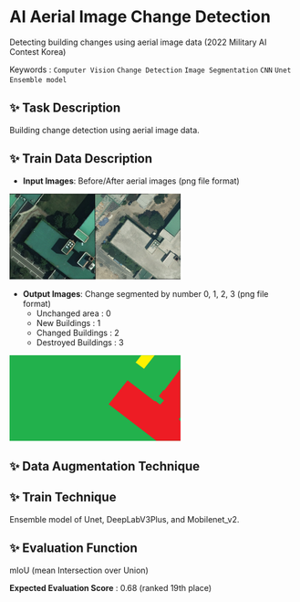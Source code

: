 # AI Aerial Image Change Detection
Detecting building changes using aerial image data (2022 Military AI Contest Korea)

Keywords : `Computer Vision` `Change Detection`  `Image Segmentation` `CNN` `Unet` `Ensemble model` 


## :sparkles: Task Description
Building change detection using aerial image data.


## :sparkles: Train Data Description
- **Input Images**: Before/After aerial images (png file format)
  
<img src="./2015_DMG_1LB_000006.png" alt="Sample Input" width="300" />

- **Output Images**: Change segmented by number 0, 1, 2, 3 (png file format)
  - Unchanged area      : 0
  - New Buildings       : 1
  - Changed Buildings   : 2
  - Destroyed Buildings : 3
    

<img src="https://raw.githubusercontent.com/1Park/ai-aerial-img-change-detection/main/2015_DMG_1LB_000006%20-%20Copy.png" alt="Sample Output" width="300" />

## :sparkles: Data Augmentation Technique

## :sparkles: Train Technique
Ensemble model of Unet, DeepLabV3Plus, and Mobilenet_v2.

## :sparkles: Evaluation Function
mIoU (mean Intersection over Union)

**Expected Evaluation Score** : 0.68 (ranked 19th place)
